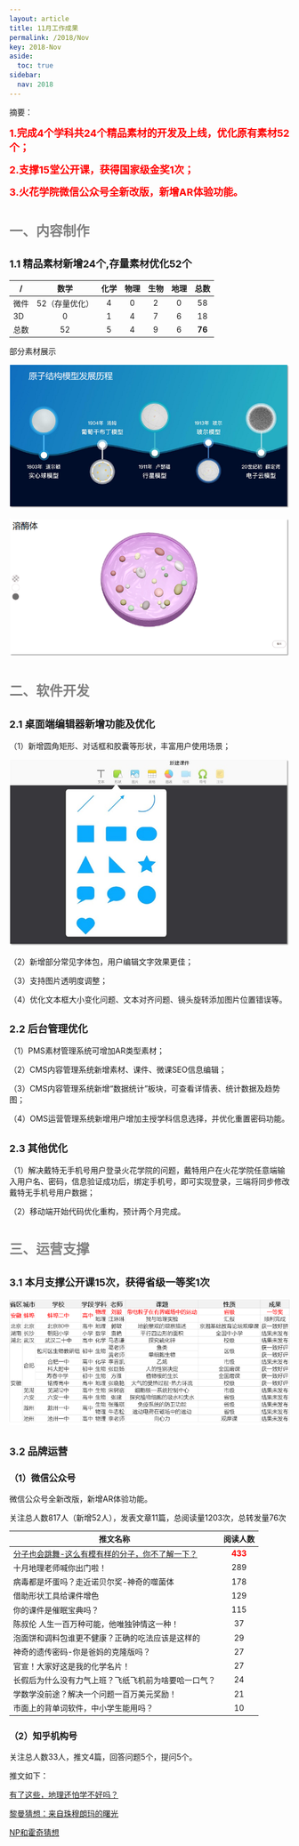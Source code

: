 ```yaml
---
layout: article
title: 11月工作成果
permalink: /2018/Nov
key: 2018-Nov
aside:
  toc: true
sidebar:
  nav: 2018
---
```


摘要：

<bro/><bro/>

**<font size="4" color="red">1.完成4个学科共24个精品素材的开发及上线，优化原有素材52个；</font>**

**<font size="4" color="red">2.支撑15堂公开课，获得国家级金奖1次；</font>**

**<font size="4" color="red">3.火花学院微信公众号全新改版，新增AR体验功能。</font>**


# <font size="5" color="gray">一、内容制作</font>

## <font size="4" >1.1 精品素材新增24个,存量素材优化52个</font>

| /   |  数学  |  化学 | 物理   |  生物  |  地理 |  总数 |
|-----|:------:|:------:|:------:|:------:|:------:|:------:|
| 微件 | 52（存量优化） | 4 | 0 | 2 | 0 | 58 |
| 3D | 0 | 1 | 4 | 7 | 6 | 18 |
| 总数 | 52 | 5 | 4 | 9 | 6 | **76** |

部分素材展示

![avatar](images/20181111.png)

![avatar](images/20181112.png)

# <font size="5" color="gray">二、软件开发</font>

## <font size="4" >2.1 桌面端编辑器新增功能及优化</font>

（1）新增圆角矩形、对话框和胶囊等形状，丰富用户使用场景；

![avatar](images/20181121.jpg)

（2）新增部分常见字体包，用户编辑文字效果更佳；

（3）支持图片透明度调整；

（4）优化文本框大小变化问题、文本对齐问题、镜头旋转添加图片位置错误等。

## <font size="4" >2.2 后台管理优化</font>
  
（1）PMS素材管理系统可增加AR类型素材；

（2）CMS内容管理系统新增素材、课件、微课SEO信息编辑；

（3）CMS内容管理系统新增“数据统计”板块，可查看详情表、统计数据及趋势图；

（4）OMS运营管理系统新增用户增加主授学科信息选择，并优化重置密码功能。

## <font size="4" >2.3 其他优化</font>

（1）解决戴特无手机号用户登录火花学院的问题，戴特用户在火花学院任意端输入用户名、密码，信息验证成功后，绑定手机号，即可实现登录，三端将同步修改戴特无手机号用户数据；

（2）移动端开始代码优化重构，预计两个月完成。

# <font size="5" color="gray">三、运营支撑</font>

## <font size="4" >3.1 本月支撑公开课15次，获得省级一等奖1次</font>

![avatar](images/20181131.png)

## <font size="4" >3.2 品牌运营</font>

### <font size="3" >（1）微信公众号</font>

微信公众号全新改版，新增AR体验功能。



关注总人数817人（新增52人），发表文章11篇，总阅读量1203次，总转发量76次

| 推文名称 |  阅读人数  | 
|-------------|:------:|
|[分子也会跳舞-这么有模有样的分子，你不了解一下？](https://mp.weixin.qq.com/s/0xxd0XgX219qZJiYTaYKpQ)| **<font color="red">433</font>** |
|十月地理老师喊你出门啦！| 289 |
|病毒都是坏蛋吗？走近诺贝尔奖-神奇的噬菌体| 178 |
|借助形状工具给课件增色| 129 |
|你的课件是催眠宝典吗？| 115 |
|陈叔伦 人生一百万种可能，他唯独钟情这一种！| 37 |
|泡面饼和调料包谁更不健康？正确的吃法应该是这样的| 29 |
|神奇的遗传密码-你是爸妈的克隆版吗？| 27 |
|官宣！大家好这是我的化学名片！| 27 |
|长假后为什么没有力气上班？飞纸飞机前为啥要哈一口气？| 24 |
|学数学没前途？解决一个问题一百万美元奖励！| 21 |
|市面上的背单词软件，中小学生能用吗？| 10 |

### <font size="3" >（2）知乎机构号</font>

关注总人数33人，推文4篇，回答问题5个，提问5个。

推文如下：

[有了这些，地理还怕学不好吗？](https://zhuanlan.zhihu.com/p/43718551)

[黎曼猜想：来自珠穆朗玛的曙光](https://zhuanlan.zhihu.com/p/45704736)

[NP和霍奇猜想](https://zhuanlan.zhihu.com/p/46956761)
